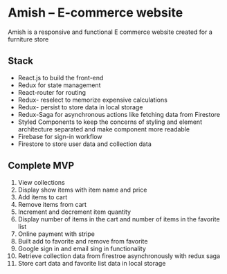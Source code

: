 
# Amish – E-commerce website 

Amish is a responsive and functional E commerce website created for a furniture store

## Stack

- React.js to build the front-end
- Redux for state management 
- React-router for routing 
- Redux- reselect to memorize expensive calculations 
- Redux- persist to store data in local storage
- Redux-Saga for asynchronous actions like fetching data from Firestore
- Styled Components to keep the concerns of styling and element architecture separated and make component more readable
- Firebase for sign-in workflow 
- Firestore to store user data and collection data


## Complete MVP
1.	View collections 
2.	Display show items with item name and price
3.	Add items to cart
4.	Remove items from cart
5.	Increment and decrement item quantity
6.	Display number of items in the cart and number of items in the favorite list 
7.	Online payment with stripe
8.	Built add to favorite and remove from favorite
9.	Google sign in and email sing in functionality 
10.	Retrieve collection data from firestroe asynchronously with redux saga 
11.	Store cart data and favorite list data in local storage  


 
